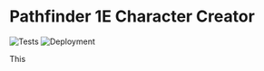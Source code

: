 # Pathfinder 1E Character Creator

![Tests](https://github.com/jakob-hendrix/pathfinder-gen/blob/master/.github/workflows/dotnet-core-test.yml/badge.svg)
![Deployment](https://github.com/jakob-hendrix/pathfinder-gen/blob/master/.github/workflows/dotnet-core-deploy.yml/badge.svg)

This 
